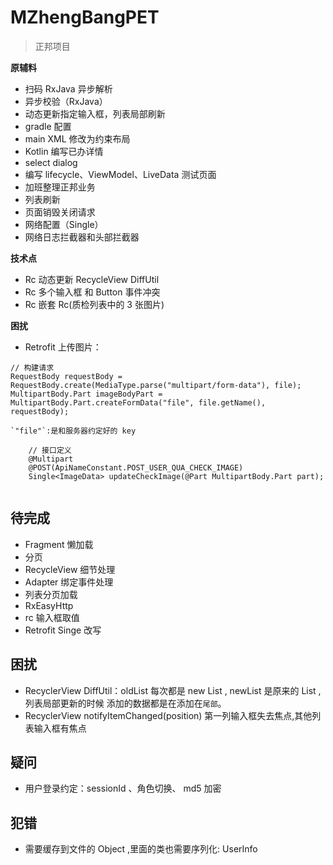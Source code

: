 # MZhengBangPET
> 正邦项目

**原辅料**

- 扫码 RxJava 异步解析
- 异步校验（RxJava）
- 动态更新指定输入框，列表局部刷新
- gradle 配置
- main XML 修改为约束布局
- Kotlin 编写已办详情
- select dialog
- 编写 lifecycle、ViewModel、LiveData 测试页面
- 加班整理正邦业务
- 列表刷新
- 页面销毁关闭请求
- 网络配置（Single）
- 网络日志拦截器和头部拦截器

**技术点**

- Rc 动态更新  RecycleView DiffUtil
- Rc 多个输入框 和 Button 事件冲突
- Rc 嵌套 Rc(质检列表中的 3 张图片)

**困扰**

- Retrofit 上传图片：
```
// 构建请求
RequestBody requestBody = RequestBody.create(MediaType.parse("multipart/form-data"), file);
MultipartBody.Part imageBodyPart = MultipartBody.Part.createFormData("file", file.getName(), requestBody);

`"file"`:是和服务器约定好的 key

    // 接口定义
    @Multipart
    @POST(ApiNameConstant.POST_USER_QUA_CHECK_IMAGE)
    Single<ImageData> updateCheckImage(@Part MultipartBody.Part part);


```


## 待完成 

- Fragment 懒加载
- 分页
- RecycleView 细节处理
- Adapter 绑定事件处理
- 列表分页加载
- RxEasyHttp
- rc 输入框取值
- Retrofit Singe 改写



## 困扰

- RecyclerView DiffUtil：oldList 每次都是 new List , newList 是原来的 List ,列表局部更新的时候
  添加的数据都是在添加在`尾部`。
- RecyclerView notifyItemChanged(position)  第一列输入框失去焦点,其他列表输入框有焦点


## 疑问

- 用户登录约定：sessionId  、角色切换、 md5 加密

## 犯错

- 需要缓存到文件的 Object ,里面的类也需要序列化: UserInfo